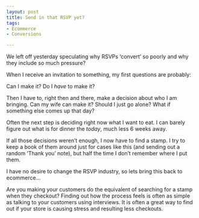 ```yaml
---
layout: post
title: Send in that RSVP yet?
tags:
- Ecommerce
- Conversions

---
```


We left off yesterday speculating why RSVPs ‘convert’ so poorly and why they include so much pressure?

When I receive an invitation to something, my first questions are probably: 

Can I make it? Do I _have_ to make it?

Then I have to, right then and there, make a decision about who I am bringing. Can my wife can make it? Should I just go alone? What if something else comes up that day?

Often the next step is deciding right now what I want to eat. I can barely figure out what is for dinner the _today_, much less 6 weeks away. 

If all those decisions weren’t enough, I now have to find a stamp. I try to keep a book of them around just for cases like this (and sending out a random ‘Thank you’ note), but half the time I don’t remember where I put them.

I have no desire to change the RSVP industry, so lets bring this back to ecommerce…

Are you making your customers do the equivalent of searching for a stamp when they checkout? Finding out how the process feels is often as simple as talking to your customers using interviews. It is often a great way to find out if your store is causing stress and resulting less checkouts. 